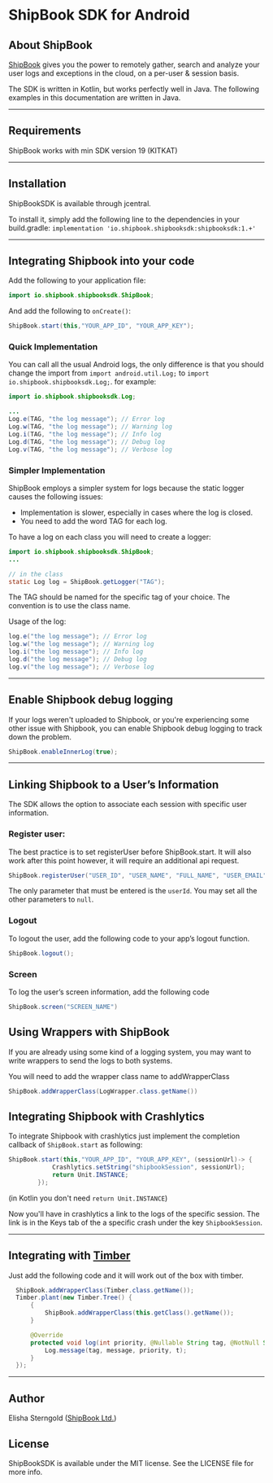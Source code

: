 # ShipBook SDK for Android

## About ShipBook

[ShipBook](https://www.shipbook.io) gives you the power to remotely gather, search and analyze your user logs and exceptions in the cloud, on a per-user & session basis.

The SDK is written in Kotlin, but works perfectly well in Java. The following examples in this documentation are written in Java.

---
## Requirements
ShipBook works with min SDK version 19 (KITKAT)

---
## Installation

ShipBookSDK is available through jcentral. 

To install it, simply add the following line to the dependencies in your build.gradle: `implementation 'io.shipbook.shipbooksdk:shipbooksdk:1.+'`

---
## Integrating Shipbook into your code
Add the following to your application file:

```java
import io.shipbook.shipbooksdk.ShipBook;
```

And add the following to `onCreate()`:

```java
ShipBook.start(this,"YOUR_APP_ID", "YOUR_APP_KEY");
```

### Quick Implementation
You can call all the usual Android logs, the only difference is that you should change the import from `import android.util.Log;` to `import io.shipbook.shipbooksdk.Log;`.
for example:
```java
import io.shipbook.shipbooksdk.Log;

...
Log.e(TAG, "the log message"); // Error log
Log.w(TAG, "the log message"); // Warning log
Log.i(TAG, "the log message"); // Info log
Log.d(TAG, "the log message"); // Debug log
Log.v(TAG, "the log message"); // Verbose log
```

### Simpler Implementation
ShipBook employs a simpler system for logs because the static logger causes the following issues:

* Implementation is slower, especially in cases where the log is closed.
* You need to add the word TAG for each log.

To have a log on each class you will need to create a logger:
```java
import io.shipbook.shipbooksdk.ShipBook;
...

// in the class
static Log log = ShipBook.getLogger("TAG");
```
The TAG should be named for the specific tag of your choice. The convention is to use the class name.

Usage of the log:
```java
log.e("the log message"); // Error log
log.w("the log message"); // Warning log
log.i("the log message"); // Info log
log.d("the log message"); // Debug log
log.v("the log message"); // Verbose log
```

---
## Enable Shipbook debug logging
If your logs weren't uploaded to Shipbook, or you're experiencing some other issue with Shipbook, you can enable Shipbook debug logging to track down the problem.

```java
ShipBook.enableInnerLog(true);
```

---
## Linking Shipbook to a User’s Information
The SDK allows the option to associate each session with specific user information.

### Register user:
The best practice is to set registerUser before ShipBook.start. It will also work after this point however, it will require an additional api request.

```java
ShipBook.registerUser("USER_ID", "USER_NAME", "FULL_NAME", "USER_EMAIL", "USER_PHONE_NUMBER", "additional info");
```
The only parameter that must be entered is the `userId`. You may set all the other parameters to `null`.


### Logout
To logout the user, add the following code to your app’s logout function.
```java
ShipBook.logout();
```

### Screen

To log the user’s screen information, add the following code
```java
ShipBook.screen("SCREEN_NAME")
```

## Using Wrappers with ShipBook
If you are already using some kind of a logging system, you may want to write wrappers to send the logs to both systems.

You will need to add the wrapper class name to addWrapperClass 
```java
ShipBook.addWrapperClass(LogWrapper.class.getName())
```

## Integrating Shipbook with Crashlytics
To integrate Shipbook with crashlytics just implement the completion callback of `ShipBook.start` as following:

```java
ShipBook.start(this,"YOUR_APP_ID", "YOUR_APP_KEY", (sessionUrl)-> {
            Crashlytics.setString("shipbookSession", sessionUrl);
            return Unit.INSTANCE;
        });
```

(in Kotlin you don't need `return Unit.INSTANCE`)

Now you'll have in crashlytics a link to the logs of the specific session. The link is in the Keys tab of the a specific crash under the key `ShipbookSession`.

---

## Integrating with [Timber](https://github.com/JakeWharton/timber)

Just add the following code and it will work out of the box with timber.

```java
  ShipBook.addWrapperClass(Timber.class.getName());
  Timber.plant(new Timber.Tree() {
      {
          ShipBook.addWrapperClass(this.getClass().getName());
      }

      @Override
      protected void log(int priority, @Nullable String tag, @NotNull String message, @Nullable Throwable t) {
          Log.message(tag, message, priority, t);
      }
  });
```

---

## Author

Elisha Sterngold ([ShipBook Ltd.](https://www.shipbook.io))

## License

ShipBookSDK is available under the MIT license. See the LICENSE file for more info.
